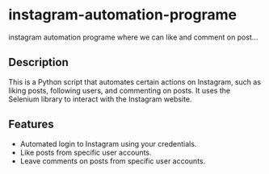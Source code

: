 # instagram-automation-programe
instagram automation programe where we can like and comment on post...

## Description
This is a Python script that automates certain actions on Instagram, such as liking posts, following users, and commenting on posts. It uses the Selenium library to interact with the Instagram website.

## Features
- Automated login to Instagram using your credentials.
- Like posts from specific user accounts.
- Leave comments on posts from specific user accounts.

